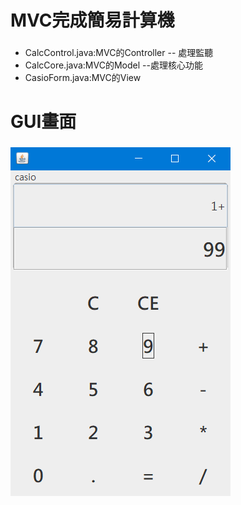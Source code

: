 # MVC完成簡易計算機
### 


* CalcControl.java:MVC的Controller -- 處理監聽
* CalcCore.java:MVC的Model --處理核心功能
* CasioForm.java:MVC的View






# GUI畫面
### 

![image](https://github.com/LouisJhuang/lab_0502_MVC_week10/blob/master/MVC_CalcControl.png)

